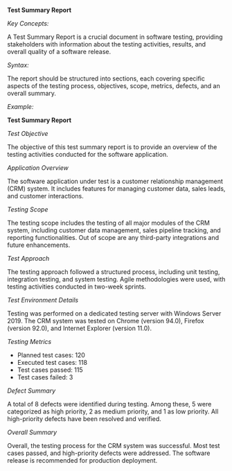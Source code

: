**Test Summary Report**

*Key Concepts:* 

A Test Summary Report is a crucial document in software testing, providing stakeholders with information about the testing activities, results, and overall quality of a software release.

*Syntax:* 

The report should be structured into sections, each covering specific aspects of the testing process, objectives, scope, metrics, defects, and an overall summary.

*Example:*

**Test Summary Report**

*Test Objective*

The objective of this test summary report is to provide an overview of the testing activities conducted for the software application.

*Application Overview*

The software application under test is a customer relationship management (CRM) system. It includes features for managing customer data, sales leads, and customer interactions.

*Testing Scope*

The testing scope includes the testing of all major modules of the CRM system, including customer data management, sales pipeline tracking, and reporting functionalities. Out of scope are any third-party integrations and future enhancements.

*Test Approach*

The testing approach followed a structured process, including unit testing, integration testing, and system testing. Agile methodologies were used, with testing activities conducted in two-week sprints.

*Test Environment Details*

Testing was performed on a dedicated testing server with Windows Server 2019. The CRM system was tested on Chrome (version 94.0), Firefox (version 92.0), and Internet Explorer (version 11.0).

*Testing Metrics*

- Planned test cases: 120
- Executed test cases: 118
- Test cases passed: 115
- Test cases failed: 3

*Defect Summary*

A total of 8 defects were identified during testing. Among these, 5 were categorized as high priority, 2 as medium priority, and 1 as low priority. All high-priority defects have been resolved and verified.

*Overall Summary*

Overall, the testing process for the CRM system was successful. Most test cases passed, and high-priority defects were addressed. The software release is recommended for production deployment.
